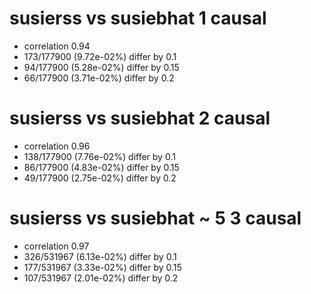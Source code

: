 # susierss vs susiebhat  1 causal

- correlation 0.94
- 173/177900 (9.72e-02%) differ by 0.1
- 94/177900 (5.28e-02%) differ by 0.15
- 66/177900 (3.71e-02%) differ by 0.2


# susierss vs susiebhat  2 causal

- correlation 0.96
- 138/177900 (7.76e-02%) differ by 0.1
- 86/177900 (4.83e-02%) differ by 0.15
- 49/177900 (2.75e-02%) differ by 0.2


# susierss vs susiebhat  ~ 5 3 causal

- correlation 0.97
- 326/531967 (6.13e-02%) differ by 0.1
- 177/531967 (3.33e-02%) differ by 0.15
- 107/531967 (2.01e-02%) differ by 0.2


